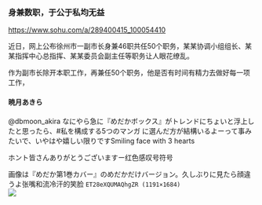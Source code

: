 ### 身兼数职，于公于私均无益
https://www.sohu.com/a/289400415_100054410

近日，网上公布徐州市一副市长身兼46职共任50个职务，某某协调小组组长、某某指挥中心总指挥、某某委员会副主任等职务让人眼花缭乱。

作为副市长除开本职工作，再兼任50个职务，他是否有时间有精力去做好每一项工作，

#### 暁月あきら
@dbmoon_akira
なにやら急に『めだかボックス』がトレンドにちょいと浮上したと思ったら、#私を構成する5つのマンガ に選んだ方が結構いるよーって事みたいで、いやはや嬉しい限りですSmiling face with 3 hearts

ホント皆さんありがとうございますー红色感叹号符号

画像は『めだか第1巻カバー』のめだかだけバージョン。久しぶりに見たら顔違うよ张嘴和流冷汗的笑脸
`ET28eXQUMAQhgZR (1191×1684)`<br>
![](https://pbs.twimg.com/media/ET28eXQUMAQhgZR?format=jpg&name=orig)
